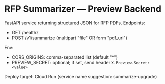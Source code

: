 # RFP Summarizer — Preview Backend

FastAPI service returning structured JSON for RFP PDFs.
Endpoints:
- GET /healthz
- POST /v1/summarize  (multipart "file" OR form "pdf_url")

Env:
- CORS_ORIGINS: comma-separated list (default "*")
- PREVIEW_SECRET: optional; if set, send header `X-Preview-Secret: <value>`

Deploy target: Cloud Run (service name suggestion: summarize-upgrade)
